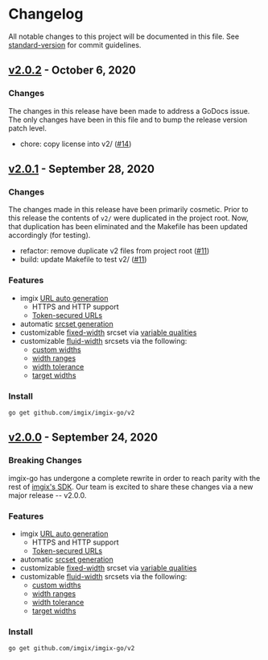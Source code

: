 # Changelog
All notable changes to this project will be documented in this file. See [standard-version](https://github.com/conventional-changelog/standard-version) for commit guidelines.

## [v2.0.2](https://github.com/imgix/imgix-go/compare/2.0.1...2.0.2) - October 6, 2020

### Changes
The changes in this release have been made to address a GoDocs issue. The only changes have been in this file and to bump the release version patch level.

- chore: copy license into v2/ ([#14](https://github.com/imgix/imgix-go/pull/14))

## [v2.0.1](https://github.com/imgix/imgix-go/compare/2.0.0...2.0.1) - September 28, 2020

### Changes
The changes made in this release have been primarily cosmetic. Prior to this release the contents of `v2/` were duplicated in the project root. Now, that duplication has been eliminated and the Makefile has been updated accordingly (for testing).

- refactor: remove duplicate v2 files from project root ([#11](https://github.com/imgix/imgix-go/pull/11))
- build: update Makefile to test v2/ ([#11](https://github.com/imgix/imgix-go/pull/11))

### Features
* imgix [URL auto generation](https://github.com/imgix/imgix-go#usage)
  * HTTPS and HTTP support
  * [Token-secured URLs](https://docs.imgix.com/setup/securing-images#enabling-secure-urls)
* automatic [srcset generation](https://github.com/imgix/imgix-go#srcset-generation)
* customizable [fixed-width](https://github.com/imgix/imgix-go#fixed-width-images) srcset via [variable qualities](https://github.com/imgix/imgix-go#variable-quality)
* customizable [fluid-width](https://github.com/imgix/imgix-go#fluid-width-images) srcsets via the following:
  * [custom widths](https://github.com/imgix/imgix-go#custom-widths)
  * [width ranges](https://github.com/imgix/imgix-go#width-ranges)
  * [width tolerance](https://github.com/imgix/imgix-go#width-tolerance)
  * [target widths](https://github.com/imgix/imgix-go#width-tolerance)

### Install

```
go get github.com/imgix/imgix-go/v2
```

## [v2.0.0](https://github.com/imgix/imgix-go/compare/1.0.0...2.0.0) - September 24, 2020

### Breaking Changes
imgix-go has undergone a complete rewrite in order to reach parity with the rest of [imgix's SDK](https://docs.imgix.com/libraries#client-libraries). Our team is excited to share these changes via a new major release -- v2.0.0.

### Features
* imgix [URL auto generation](https://github.com/imgix/imgix-go#usage)
  * HTTPS and HTTP support
  * [Token-secured URLs](https://docs.imgix.com/setup/securing-images#enabling-secure-urls)
* automatic [srcset generation](https://github.com/imgix/imgix-go#srcset-generation)
* customizable [fixed-width](https://github.com/imgix/imgix-go#fixed-width-images) srcset via [variable qualities](https://github.com/imgix/imgix-go#variable-quality)
* customizable [fluid-width](https://github.com/imgix/imgix-go#fluid-width-images) srcsets via the following:
  * [custom widths](https://github.com/imgix/imgix-go#custom-widths)
  * [width ranges](https://github.com/imgix/imgix-go#width-ranges)
  * [width tolerance](https://github.com/imgix/imgix-go#width-tolerance)
  * [target widths](https://github.com/imgix/imgix-go#width-tolerance)

### Install

```
go get github.com/imgix/imgix-go/v2
```
